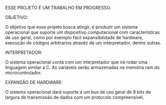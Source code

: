 ESSE PROJETO É UM TRABALHO EM PROGRESSO.


OBJETIVO: 

O objetivo que esse projeto busca atingir, é produzir um sistema operacional que suporte um dispositivo computacional com características de uso geral, como por exemplo fácil expansibilidade de hardware, execução de códigos arbitrarios atravéz de um interpretador, dentre
outras.

INTERPRETADOR:

O sistema operacional conta com um interpretador que irá rodar uma linguagem similar a C. As variáveis serão armazenadas na memória ram do microcontrolador.


EXPANSÃO DE HARDWARE:

O sistema operacional dará suporte a um bus de uso geral de 8 bits de largura de transmissão de dados com um protocolo compreensível.

